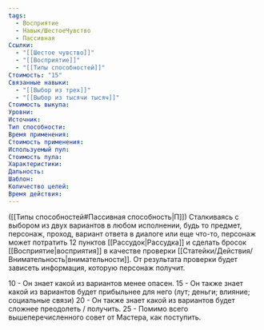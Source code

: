 ```yaml
---
tags:
  - Восприятие
  - Навык/ШестоеЧувство
  - Пассивная
Ссылки:
  - "[[Шестое чувство]]"
  - "[[Восприятие]]"
  - "[[Типы способностей]]"
Стоимость: "15"
Связанные навыки:
  - "[[Выбор из трех]]"
  - "[[Выбор из тысячи тысяч]]"
Стоимость выкупа:
Уровни:
Источник:
Тип способности:
Время применения:
Стоимость применения:
Используемый пул:
Стоимость пула:
Характеристики:
Дальность:
Шаблон:
Количество целей:
Время действия:
---
```

([[Типы способностей#Пассивная способность|П]]) Сталкиваясь с выбором из двух вариантов в любом исполнении, будь то предмет, персонаж, проход, вариант ответа в диалоге или еще что-то, персонаж может потратить 12 пунктов [[Рассудок|Рассудка]] и сделать бросок [[Восприятие|восприятия]] в качестве проверки [[Статейки/Действия/Внимательность|внимательности]]. От результата проверки будет зависеть информация, которую персонаж получит.

10 - Он знает какой из вариантов менее опасен.
15 - Он также знает какой из вариантов будет прибыльнее для него (лут; деньги; влияние; социальные связи)
20 - Он также знает какой из вариантов будет сложнее преодолеть / получить. 
25 - Помимо всего вышеперечисленного совет от Мастера, как поступить.